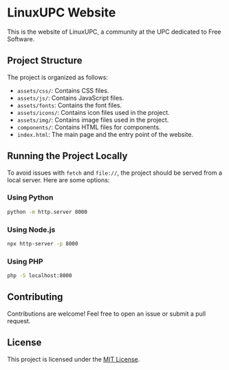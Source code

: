 # LinuxUPC Website

This is the website of LinuxUPC, a community at the UPC dedicated to Free Software.

## Project Structure

The project is organized as follows:

- `assets/css/`: Contains CSS files.
- `assets/js/`: Contains JavaScript files.
- `assets/fonts`: Contains the font files.
- `assets/icons/`: Contains icon files used in the project.
- `assets/img/`: Contains image files used in the project.
- `components/`: Contains HTML files for components.
- `index.html`: The main page and the entry point of the website.

## Running the Project Locally

To avoid issues with `fetch` and `file://`, the project should be served from a local server. Here are some options:

### Using Python

```sh
python -m http.server 8000
```

### Using Node.js

```sh
npx http-server -p 8000
```

### Using PHP

```sh
php -S localhost:8000
```

## Contributing

Contributions are welcome! Feel free to open an issue or submit a pull request.

## License

This project is licensed under the [MIT License](LICENSE).